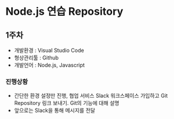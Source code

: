# Node.js 연습 Repository

## 1주차
- 개발환경 : Visual Studio Code
- 형상관리툴 : Github
- 개발언어 : Node.js, Javascript


### 진행상황
- 간단한 환경 설정만 진행, 협업 서비스 Slack 워크스페이스 가입하고 Git Repository 링크 보내기. Git의 기능에 대해 설명
- 앞으로는 Slack을 통해 메시지를 전달


